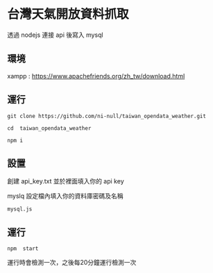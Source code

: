 # 台灣天氣開放資料抓取

透過 nodejs 連接 api 後寫入 mysql

## 環境

xampp : https://www.apachefriends.org/zh_tw/download.html

## 運行

```
git clone https://github.com/ni-null/taiwan_opendata_weather.git

cd  taiwan_opendata_weather

npm i
```

## 設置

創建 api_key.txt 並於裡面填入你的 api key

myslq 設定檔內填入你的資料庫密碼及名稱

```
mysql.js
```

## 運行

```
npm  start
```
運行時會檢測一次，之後每20分鐘運行檢測一次


